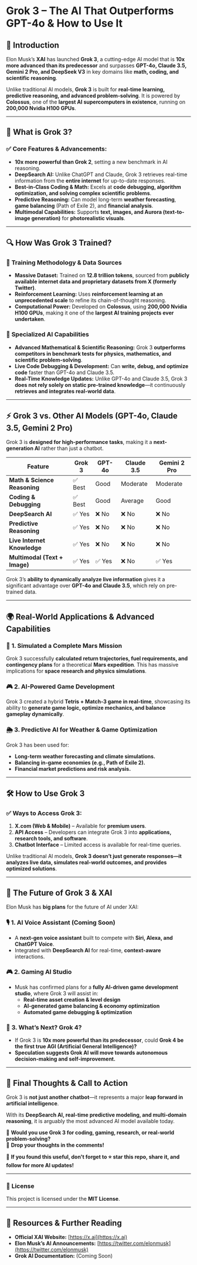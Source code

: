 # **Grok 3 – The AI That Outperforms GPT-4o & How to Use It**  

## 🚀 **Introduction**  
Elon Musk’s **XAI** has launched **Grok 3**, a cutting-edge AI model that is **10x more advanced than its predecessor** and surpasses **GPT-4o, Claude 3.5, Gemini 2 Pro, and DeepSeek V3** in key domains like **math, coding, and scientific reasoning**.  

Unlike traditional AI models, **Grok 3** is built for **real-time learning, predictive reasoning, and advanced problem-solving**. It is powered by **Colossus**, one of the **largest AI supercomputers in existence**, running on **200,000 Nvidia H100 GPUs**.  

---

## 🧠 **What is Grok 3?**  
### ✅ **Core Features & Advancements:**  
- **10x more powerful than Grok 2**, setting a new benchmark in AI reasoning.  
- **DeepSearch AI:** Unlike ChatGPT and Claude, Grok 3 retrieves real-time information from the **entire internet** for up-to-date responses.  
- **Best-in-Class Coding & Math:** Excels at **code debugging, algorithm optimization, and solving complex scientific problems**.  
- **Predictive Reasoning:** Can model long-term **weather forecasting**, **game balancing** (Path of Exile 2), and **financial analysis**.  
- **Multimodal Capabilities:** Supports **text, images, and Aurora (text-to-image generation)** for **photorealistic visuals**.  

---

## 🔍 **How Was Grok 3 Trained?**  
### 📌 **Training Methodology & Data Sources**
- **Massive Dataset:** Trained on **12.8 trillion tokens**, sourced from **publicly available internet data and proprietary datasets from X (formerly Twitter)**.  
- **Reinforcement Learning:** Uses **reinforcement learning at an unprecedented scale** to refine its chain-of-thought reasoning.  
- **Computational Power:** Developed on **Colossus**, using **200,000 Nvidia H100 GPUs**, making it one of the **largest AI training projects ever undertaken**.  

### 📌 **Specialized AI Capabilities**
- **Advanced Mathematical & Scientific Reasoning:** Grok 3 **outperforms competitors in benchmark tests for physics, mathematics, and scientific problem-solving**.  
- **Live Code Debugging & Development:** Can **write, debug, and optimize code** faster than GPT-4o and Claude 3.5.  
- **Real-Time Knowledge Updates:** Unlike GPT-4o and Claude 3.5, Grok 3 **does not rely solely on static pre-trained knowledge**—it continuously **retrieves and integrates real-world data**.  

---

## ⚡ **Grok 3 vs. Other AI Models (GPT-4o, Claude 3.5, Gemini 2 Pro)**
Grok 3 is **designed for high-performance tasks**, making it a **next-generation AI** rather than just a chatbot.  

| Feature | **Grok 3** | **GPT-4o** | **Claude 3.5** | **Gemini 2 Pro** |
|-----------------|-----------|-----------|-----------|------------|
| **Math & Science Reasoning** | ✅ Best | Good | Moderate | Moderate |
| **Coding & Debugging** | ✅ Best | Good | Average | Good |
| **DeepSearch AI** | ✅ Yes | ❌ No | ❌ No | ❌ No |
| **Predictive Reasoning** | ✅ Yes | ❌ No | ❌ No | ❌ No |
| **Live Internet Knowledge** | ✅ Yes | ❌ No | ❌ No | ❌ No |
| **Multimodal (Text + Image)** | ✅ Yes | ✅ Yes | ❌ No | ✅ Yes |

Grok 3’s **ability to dynamically analyze live information** gives it a significant advantage over **GPT-4o and Claude 3.5**, which rely on pre-trained data.

---

## 🌍 **Real-World Applications & Advanced Capabilities**  
### 🚀 **1. Simulated a Complete Mars Mission**  
Grok 3 successfully **calculated return trajectories, fuel requirements, and contingency plans** for a theoretical **Mars expedition**. This has massive implications for **space research and physics simulations**.  

### 🎮 **2. AI-Powered Game Development**  
Grok 3 created a hybrid **Tetris + Match-3 game in real-time**, showcasing its ability to **generate game logic, optimize mechanics, and balance gameplay dynamically**.  

### 🌦️ **3. Predictive AI for Weather & Game Optimization**  
Grok 3 has been used for:  
- **Long-term weather forecasting and climate simulations.**  
- **Balancing in-game economies (e.g., Path of Exile 2).**  
- **Financial market predictions and risk analysis.**  

---

## 🛠 **How to Use Grok 3**  
### ✅ **Ways to Access Grok 3:**  
1. **X.com (Web & Mobile)** – Available for **premium users**.  
2. **API Access** – Developers can integrate Grok 3 into **applications, research tools, and software**.  
3. **Chatbot Interface** – Limited access is available for real-time queries.  

Unlike traditional AI models, **Grok 3 doesn’t just generate responses—it analyzes live data, simulates real-world outcomes, and provides optimized solutions**.  

---

## 🔮 **The Future of Grok 3 & XAI**  
Elon Musk has **big plans** for the future of AI under XAI:  

### 🎙 **1. AI Voice Assistant (Coming Soon)**  
- A **next-gen voice assistant** built to compete with **Siri, Alexa, and ChatGPT Voice**.  
- Integrated with **DeepSearch AI** for real-time, **context-aware** interactions.  

### 🎮 **2. Gaming AI Studio**  
- Musk has confirmed plans for a **fully AI-driven game development studio**, where Grok 3 will assist in:  
  - **Real-time asset creation & level design**  
  - **AI-generated game balancing & economy optimization**  
  - **Automated game debugging & optimization**  

### 🤖 **3. What’s Next? Grok 4?**  
- If Grok 3 is **10x more powerful than its predecessor**, could **Grok 4 be the first true AGI (Artificial General Intelligence)?**  
- **Speculation suggests Grok AI will move towards autonomous decision-making and self-improvement.**  

---

## 🎯 **Final Thoughts & Call to Action**  
Grok 3 is **not just another chatbot**—it represents a major **leap forward in artificial intelligence**.  

With its **DeepSearch AI, real-time predictive modeling, and multi-domain reasoning**, it is arguably the most advanced AI model available today.  

🚀 **Would you use Grok 3 for coding, gaming, research, or real-world problem-solving?**  
💬 **Drop your thoughts in the comments!**  

📢 **If you found this useful, don't forget to ⭐ star this repo, share it, and follow for more AI updates!**  

---

### 📌 **License**  
This project is licensed under the **MIT License**.  

---

## 🔗 **Resources & Further Reading**
- **Official XAI Website:** [https://x.ai](https://x.ai)  
- **Elon Musk’s AI Announcements:** [https://twitter.com/elonmusk](https://twitter.com/elonmusk)  
- **Grok AI Documentation:** (Coming Soon)  


